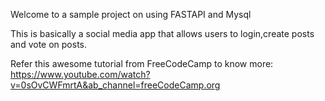 Welcome to a sample project on using FASTAPI and Mysql

This is basically a social media app that allows users to login,create posts
and vote on posts.

Refer this awesome tutorial from FreeCodeCamp to know more: https://www.youtube.com/watch?v=0sOvCWFmrtA&ab_channel=freeCodeCamp.org
